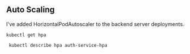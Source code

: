 ## Auto Scaling

I've added HorizontalPodAutoscaler to the backend server deployments.

```
kubectl get hpa
```

```
 kubectl describe hpa auth-service-hpa
```